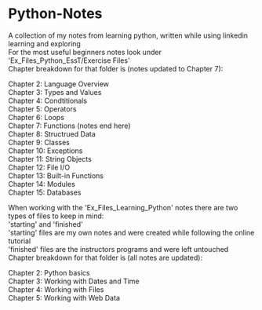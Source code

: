 # Python-Notes
A collection of my notes from learning python, written while using linkedin learning and exploring  
For the most useful beginners notes look under 'Ex_Files_Python_EssT/Exercise Files'  
Chapter breakdown for that folder is (notes updated to Chapter 7):  
  
Chapter 2: Language Overview  
Chapter 3: Types and Values  
Chapter 4: Condtitionals  
Chapter 5: Operators  
Chapter 6: Loops  
Chapter 7: Functions (notes end here)  
Chapter 8: Structrued Data  
Chapter 9: Classes  
Chapter 10: Exceptions  
Chapter 11: String Objects  
Chapter 12: File I/O  
Chapter 13: Built-in Functions  
Chapter 14: Modules  
Chapter 15: Databases  
  
When working with the 'Ex_Files_Learning_Python' notes there are two types of files to keep in mind:  
'starting' and 'finished'  
'starting' files are my own notes and were created while following the online tutorial  
'finished' files are the instructors programs and were left untouched  
Chapter breakdown for that folder is (all notes are updated):  
  
Chapter 2: Python basics  
Chapter 3: Working with Dates and Time  
Chapter 4: Working with Files  
Chapter 5: Working with Web Data  
